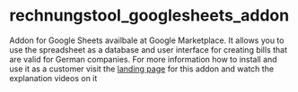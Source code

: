 # rechnungstool_googlesheets_addon
Addon for Google Sheets availbale at Google Marketplace. 
It allows you to use the spreadsheet as a database and user interface for creating bills that are valid for German companies.
For more information how to install and use it as a customer visit the [landing page](https://valentinmdoering.wixsite.com/website/rechnungstool) for this addon and watch the explanation videos on it

